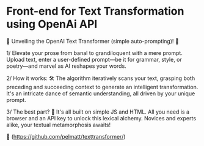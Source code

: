 # Front-end for Text Transformation using OpenAi API
📣 Unveiling the OpenAI Text Transformer (simple auto-prompting)! 📝

1/ Elevate your prose from banal to grandiloquent with a mere prompt. Upload text, enter a user-defined prompt—be it for grammar, style, or poetry—and marvel as AI reshapes your words.

2/ How it works: 🛠️
The algorithm iteratively scans your text, grasping both preceding and succeeding context to generate an intelligent transformation. It's an intricate dance of semantic understanding, all driven by your unique prompt.

3/ The best part? 🌟
It's all built on simple JS and HTML. All you need is a browser and an API key to unlock this lexical alchemy. Novices and experts alike, your textual metamorphosis awaits!

🔗 (https://github.com/pelmatt/texttransformer/)
